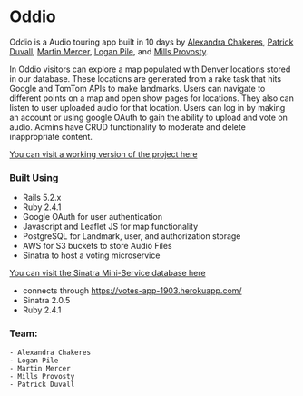 # Oddio




Oddio is a Audio touring app built in 10 days by [Alexandra Chakeres](https://github.com/chakeresa), [Patrick Duvall](https://github.com/Patrick-Duvall), [Martin Mercer](https://github.com/m-mrcr), [Logan Pile](https://github.com/lpile), and [Mills Provosty](https://github.com/MillsProvosty).

In Oddio visitors can explore a map populated with Denver locations stored in our database. These locations are generated from a rake task that hits Google and TomTom APIs to make landmarks. Users can navigate to different points on a map and open show pages for locations. They also can listen to user uploaded audio for that location. Users can log in by making an account or using google OAuth to gain the ability to upload and vote on audio. Admins have CRUD functionality to moderate and delete inappropriate content.

[You can visit a working version of the project here](https://oddio.herokuapp.com/)

### Built Using
- Rails 5.2.x 
- Ruby 2.4.1
- Google OAuth for user authentication
- Javascript and Leaflet JS for map functionality
- PostgreSQL for Landmark, user, and authorization storage
- AWS for S3 buckets to store Audio Files
- Sinatra to host a voting microservice

[You can visit the Sinatra Mini-Service database here](https://github.com/MillsProvosty/Votes)
- connects through https://votes-app-1903.herokuapp.com/
- Sinatra 2.0.5
- Ruby 2.4.1

### Team:
    - Alexandra Chakeres
    - Logan Pile
    - Martin Mercer
    - Mills Provosty
    - Patrick Duvall

